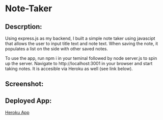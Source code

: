 # Note-Taker

## Descrption:

Using express.js as my backend, I built a simple note taker using javascipt that allows the user to input title text and note text. When saving the note, it populates a list on the side with other saved notes. 

To use the app, run npm i in your teminal followed by node server.js to spin up the server. Navigate to http://localhost:3001 in your browser and start taking notes.  It is accesible via Heroku as well (see link below). 

## Screenshot:


## Deployed App:

[Heroku App](https://lit-beyond-14267.herokuapp.com/)

